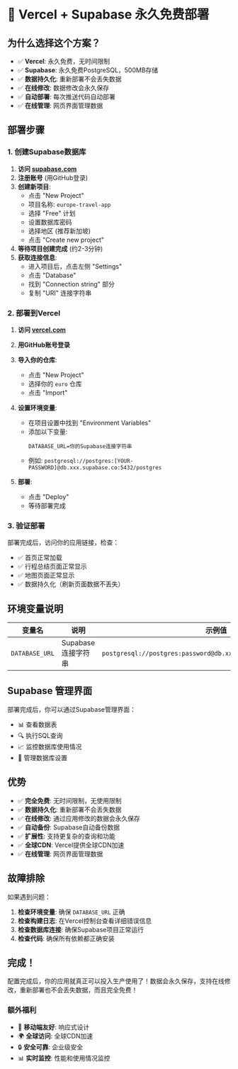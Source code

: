# 🚀 Vercel + Supabase 永久免费部署

## 为什么选择这个方案？

- ✅ **Vercel**: 永久免费，无时间限制
- ✅ **Supabase**: 永久免费PostgreSQL，500MB存储
- ✅ **数据持久化**: 重新部署不会丢失数据
- ✅ **在线修改**: 数据修改会永久保存
- ✅ **自动部署**: 每次推送代码自动部署
- ✅ **在线管理**: 网页界面管理数据

## 部署步骤

### 1. 创建Supabase数据库

1. **访问 [supabase.com](https://supabase.com)**
2. **注册账号** (用GitHub登录)
3. **创建新项目**:
   - 点击 "New Project"
   - 项目名称: `europe-travel-app`
   - 选择 "Free" 计划
   - 设置数据库密码
   - 选择地区 (推荐新加坡)
   - 点击 "Create new project"
4. **等待项目创建完成** (约2-3分钟)
5. **获取连接信息**:
   - 进入项目后，点击左侧 "Settings"
   - 点击 "Database"
   - 找到 "Connection string" 部分
   - 复制 "URI" 连接字符串

### 2. 部署到Vercel

1. **访问 [vercel.com](https://vercel.com)**
2. **用GitHub账号登录**
3. **导入你的仓库**:
   - 点击 "New Project"
   - 选择你的 `euro` 仓库
   - 点击 "Import"

4. **设置环境变量**:
   - 在项目设置中找到 "Environment Variables"
   - 添加以下变量:
     ```
     DATABASE_URL=你的Supabase连接字符串
     ```
   - 例如: `postgresql://postgres:[YOUR-PASSWORD]@db.xxx.supabase.co:5432/postgres`

5. **部署**:
   - 点击 "Deploy"
   - 等待部署完成

### 3. 验证部署

部署完成后，访问你的应用链接，检查：
- ✅ 首页正常加载
- ✅ 行程总结页面正常显示
- ✅ 地图页面正常显示
- ✅ 数据持久化（刷新页面数据不丢失）

## 环境变量说明

| 变量名 | 说明 | 示例值 |
|--------|------|--------|
| `DATABASE_URL` | Supabase连接字符串 | `postgresql://postgres:password@db.xxx.supabase.co:5432/postgres` |

## Supabase 管理界面

部署完成后，你可以通过Supabase管理界面：
- 📊 查看数据表
- 🔍 执行SQL查询
- 📈 监控数据库使用情况
- 🔧 管理数据库设置

## 优势

- ✅ **完全免费**: 无时间限制，无使用限制
- ✅ **数据持久化**: 重新部署不会丢失数据
- ✅ **在线修改**: 通过应用修改的数据会永久保存
- ✅ **自动备份**: Supabase自动备份数据
- ✅ **扩展性**: 支持更复杂的查询和功能
- ✅ **全球CDN**: Vercel提供全球CDN加速
- ✅ **在线管理**: 网页界面管理数据

## 故障排除

如果遇到问题：

1. **检查环境变量**: 确保 `DATABASE_URL` 正确
2. **检查构建日志**: 在Vercel控制台查看详细错误信息
3. **检查数据库连接**: 确保Supabase项目正常运行
4. **检查代码**: 确保所有依赖都正确安装

## 完成！

配置完成后，你的应用就真正可以投入生产使用了！数据会永久保存，支持在线修改，重新部署也不会丢失数据，而且完全免费！

### 额外福利

- 📱 **移动端友好**: 响应式设计
- 🌍 **全球访问**: 全球CDN加速
- 🔒 **安全可靠**: 企业级安全
- 📊 **实时监控**: 性能和使用情况监控
